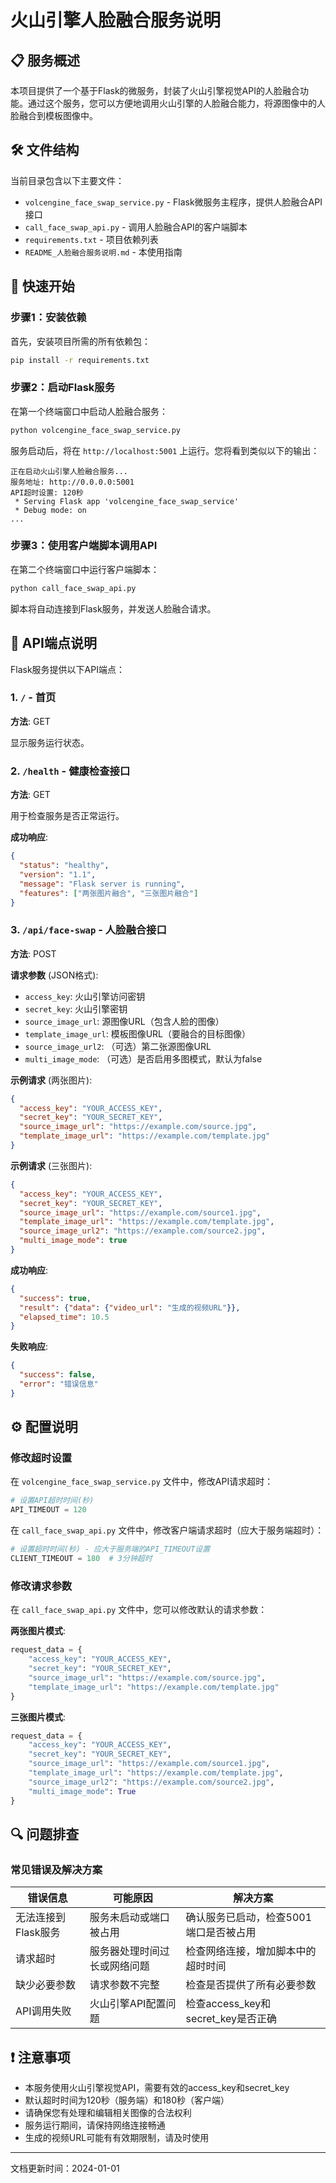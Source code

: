 # 火山引擎人脸融合服务说明

## 📋 服务概述

本项目提供了一个基于Flask的微服务，封装了火山引擎视觉API的人脸融合功能。通过这个服务，您可以方便地调用火山引擎的人脸融合能力，将源图像中的人脸融合到模板图像中。

## 🛠️ 文件结构

当前目录包含以下主要文件：

- `volcengine_face_swap_service.py` - Flask微服务主程序，提供人脸融合API接口
- `call_face_swap_api.py` - 调用人脸融合API的客户端脚本
- `requirements.txt` - 项目依赖列表
- `README_人脸融合服务说明.md` - 本使用指南

## 🚀 快速开始

### 步骤1：安装依赖

首先，安装项目所需的所有依赖包：

```bash
pip install -r requirements.txt
```

### 步骤2：启动Flask服务

在第一个终端窗口中启动人脸融合服务：

```bash
python volcengine_face_swap_service.py
```

服务启动后，将在 `http://localhost:5001` 上运行。您将看到类似以下的输出：

```
正在启动火山引擎人脸融合服务...
服务地址: http://0.0.0.0:5001
API超时设置: 120秒
 * Serving Flask app 'volcengine_face_swap_service'
 * Debug mode: on
...
```

### 步骤3：使用客户端脚本调用API

在第二个终端窗口中运行客户端脚本：

```bash
python call_face_swap_api.py
```

脚本将自动连接到Flask服务，并发送人脸融合请求。

## 📡 API端点说明

Flask服务提供以下API端点：

### 1. `/` - 首页

**方法**: GET

显示服务运行状态。

### 2. `/health` - 健康检查接口

**方法**: GET

用于检查服务是否正常运行。

**成功响应**:
```json
{
  "status": "healthy",
  "version": "1.1",
  "message": "Flask server is running",
  "features": ["两张图片融合", "三张图片融合"]
}
```

### 3. `/api/face-swap` - 人脸融合接口

**方法**: POST

**请求参数** (JSON格式):
- `access_key`: 火山引擎访问密钥
- `secret_key`: 火山引擎密钥
- `source_image_url`: 源图像URL（包含人脸的图像）
- `template_image_url`: 模板图像URL（要融合的目标图像）
- `source_image_url2`: （可选）第二张源图像URL
- `multi_image_mode`: （可选）是否启用多图模式，默认为false

**示例请求** (两张图片):
```json
{
  "access_key": "YOUR_ACCESS_KEY",
  "secret_key": "YOUR_SECRET_KEY",
  "source_image_url": "https://example.com/source.jpg",
  "template_image_url": "https://example.com/template.jpg"
}
```

**示例请求** (三张图片):
```json
{
  "access_key": "YOUR_ACCESS_KEY",
  "secret_key": "YOUR_SECRET_KEY",
  "source_image_url": "https://example.com/source1.jpg",
  "template_image_url": "https://example.com/template.jpg",
  "source_image_url2": "https://example.com/source2.jpg",
  "multi_image_mode": true
}
```

**成功响应**:
```json
{
  "success": true,
  "result": {"data": {"video_url": "生成的视频URL"}}, 
  "elapsed_time": 10.5
}
```

**失败响应**:
```json
{
  "success": false,
  "error": "错误信息"
}
```

## ⚙️ 配置说明

### 修改超时设置

在 `volcengine_face_swap_service.py` 文件中，修改API请求超时：

```python
# 设置API超时时间(秒)
API_TIMEOUT = 120
```

在 `call_face_swap_api.py` 文件中，修改客户端请求超时（应大于服务端超时）：

```python
# 设置超时时间(秒) - 应大于服务端的API_TIMEOUT设置
CLIENT_TIMEOUT = 180  # 3分钟超时
```

### 修改请求参数

在 `call_face_swap_api.py` 文件中，您可以修改默认的请求参数：

**两张图片模式**:
```python
request_data = {
    "access_key": "YOUR_ACCESS_KEY",
    "secret_key": "YOUR_SECRET_KEY",
    "source_image_url": "https://example.com/source.jpg",
    "template_image_url": "https://example.com/template.jpg"
}
```

**三张图片模式**:
```python
request_data = {
    "access_key": "YOUR_ACCESS_KEY",
    "secret_key": "YOUR_SECRET_KEY",
    "source_image_url": "https://example.com/source1.jpg",
    "template_image_url": "https://example.com/template.jpg",
    "source_image_url2": "https://example.com/source2.jpg",
    "multi_image_mode": True
}
```

## 🔍 问题排查

### 常见错误及解决方案

| 错误信息 | 可能原因 | 解决方案 |
|---------|---------|---------|
| 无法连接到Flask服务 | 服务未启动或端口被占用 | 确认服务已启动，检查5001端口是否被占用 |
| 请求超时 | 服务器处理时间过长或网络问题 | 检查网络连接，增加脚本中的超时时间 |
| 缺少必要参数 | 请求参数不完整 | 检查是否提供了所有必要参数 |
| API调用失败 | 火山引擎API配置问题 | 检查access_key和secret_key是否正确 |

## ❗ 注意事项

- 本服务使用火山引擎视觉API，需要有效的access_key和secret_key
- 默认超时时间为120秒（服务端）和180秒（客户端）
- 请确保您有处理和编辑相关图像的合法权利
- 服务运行期间，请保持网络连接畅通
- 生成的视频URL可能有有效期限制，请及时使用

---

文档更新时间：2024-01-01